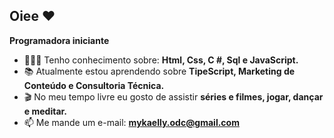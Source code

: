 ## Oiee ❤️

**Programadora iniciante**

- 👩🏻‍💻 Tenho conhecimento sobre: **Html, Css, C #, Sql e JavaScript.**
- 📚 Atualmente estou aprendendo sobre **TipeScript, Marketing de Conteúdo e Consultoria Técnica.**
- 🎬 No meu tempo livre eu gosto de assistir **séries e filmes, jogar, dançar e meditar.**
- 📫 Me mande um e-mail: **mykaelly.odc@gmail.com**
